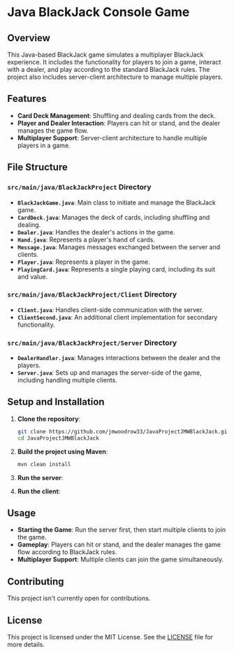 # Java BlackJack Console Game

## Overview

This Java-based BlackJack game simulates a multiplayer BlackJack experience. It includes the functionality for players to join a game, interact with a dealer, and play according to the standard BlackJack rules. The project also includes server-client architecture to manage multiple players.

## Features

- **Card Deck Management**: Shuffling and dealing cards from the deck.
- **Player and Dealer Interaction**: Players can hit or stand, and the dealer manages the game flow.
- **Multiplayer Support**: Server-client architecture to handle multiple players in a game.

## File Structure

### `src/main/java/BlackJackProject` Directory

- **`BlackJackGame.java`**: Main class to initiate and manage the BlackJack game.
- **`CardDeck.java`**: Manages the deck of cards, including shuffling and dealing.
- **`Dealer.java`**: Handles the dealer's actions in the game.
- **`Hand.java`**: Represents a player's hand of cards.
- **`Message.java`**: Manages messages exchanged between the server and clients.
- **`Player.java`**: Represents a player in the game.
- **`PlayingCard.java`**: Represents a single playing card, including its suit and value.

### `src/main/java/BlackJackProject/Client` Directory

- **`Client.java`**: Handles client-side communication with the server.
- **`ClientSecond.java`**: An additional client implementation for secondary functionality.

### `src/main/java/BlackJackProject/Server` Directory

- **`DealerHandler.java`**: Manages interactions between the dealer and the players.
- **`Server.java`**: Sets up and manages the server-side of the game, including handling multiple clients.

## Setup and Installation

1. **Clone the repository**:
    ```bash
    git clone https://github.com/jmwoodrow33/JavaProjectJMWBlackJack.git
    cd JavaProjectJMWBlackJack
    ```

2. **Build the project using Maven**:
    ```bash
    mvn clean install
    ```

3. **Run the server**:

4. **Run the client**:

## Usage

- **Starting the Game**: Run the server first, then start multiple clients to join the game.
- **Gameplay**: Players can hit or stand, and the dealer manages the game flow according to BlackJack rules.
- **Multiplayer Support**: Multiple clients can join the game simultaneously.

## Contributing

This project isn't currently open for contributions.
## License

This project is licensed under the MIT License. See the [LICENSE](LICENSE) file for more details.


